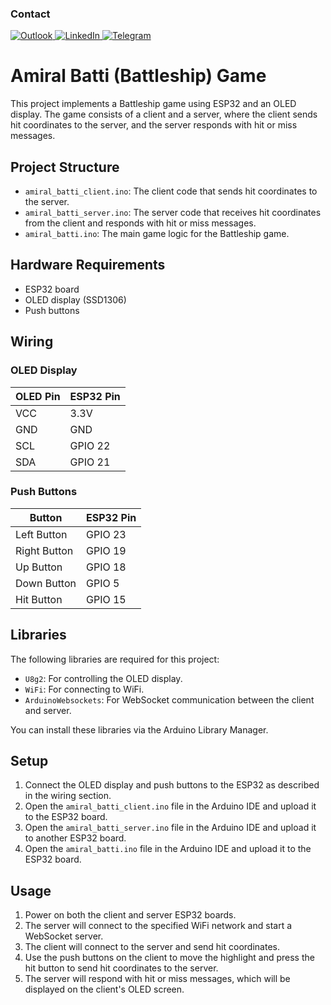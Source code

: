 ### Contact

<a href="mailto:can.kankaya@outlook.com">
  <img src="https://img.shields.io/badge/Microsoft_Outlook-0078D4?style=for-the-badge&logo=microsoft-outlook&logoColor=white" alt="Outlook" />
	
</a>
<a href="https://www.linkedin.com/in/can-kankaya-738518158/">
  <img src="https://img.shields.io/badge/LinkedIn-0077B5?style=for-the-badge&logo=linkedin&logoColor=white" alt="LinkedIn" />
</a>

<a href="https://t.me/cankankaya">
  <img src="https://img.shields.io/badge/Telegram-26A5E4?style=for-the-badge&logo=telegram&logoColor=white" alt="Telegram" />
</a>


# Amiral Batti (Battleship) Game

This project implements a Battleship game using ESP32 and an OLED display. The game consists of a client and a server, where the client sends hit coordinates to the server, and the server responds with hit or miss messages.

## Project Structure

- `amiral_batti_client.ino`: The client code that sends hit coordinates to the server.
- `amiral_batti_server.ino`: The server code that receives hit coordinates from the client and responds with hit or miss messages.
- `amiral_batti.ino`: The main game logic for the Battleship game.

## Hardware Requirements

- ESP32 board
- OLED display (SSD1306)
- Push buttons

## Wiring

### OLED Display

| OLED Pin | ESP32 Pin |
|----------|-----------|
| VCC      | 3.3V      |
| GND      | GND       |
| SCL      | GPIO 22   |
| SDA      | GPIO 21   |

### Push Buttons

| Button       | ESP32 Pin |
|--------------|-----------|
| Left Button  | GPIO 23   |
| Right Button | GPIO 19   |
| Up Button    | GPIO 18   |
| Down Button  | GPIO 5    |
| Hit Button   | GPIO 15   |

## Libraries

The following libraries are required for this project:

- `U8g2`: For controlling the OLED display.
- `WiFi`: For connecting to WiFi.
- `ArduinoWebsockets`: For WebSocket communication between the client and server.

You can install these libraries via the Arduino Library Manager.

## Setup

1. Connect the OLED display and push buttons to the ESP32 as described in the wiring section.
2. Open the `amiral_batti_client.ino` file in the Arduino IDE and upload it to the ESP32 board.
3. Open the `amiral_batti_server.ino` file in the Arduino IDE and upload it to another ESP32 board.
4. Open the `amiral_batti.ino` file in the Arduino IDE and upload it to the ESP32 board.

## Usage

1. Power on both the client and server ESP32 boards.
2. The server will connect to the specified WiFi network and start a WebSocket server.
3. The client will connect to the server and send hit coordinates.
4. Use the push buttons on the client to move the highlight and press the hit button to send hit coordinates to the server.
5. The server will respond with hit or miss messages, which will be displayed on the client's OLED screen.





